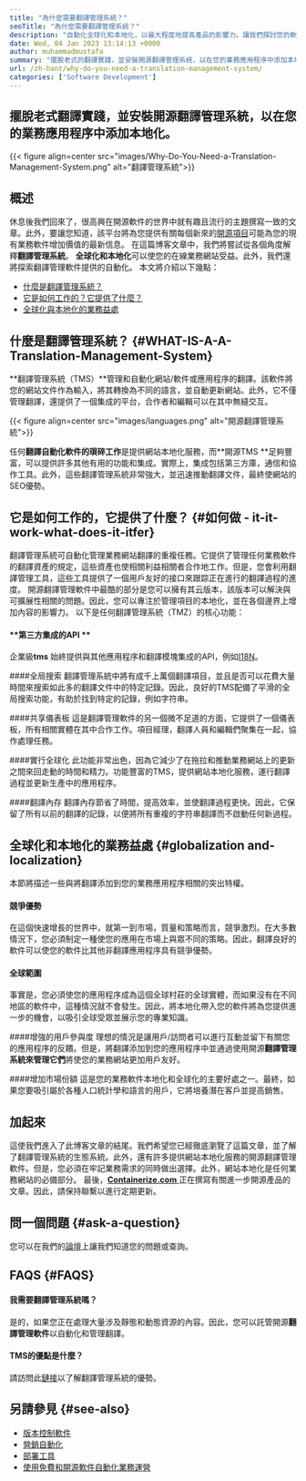 ```yaml
---
title: "為什麼需要翻譯管理系統？" 
seoTitle: "為什麼需要翻譯管理系統？" 
description: "自動化全球化和本地化，以最大程度地提高產品的影響力。讓我們探討您的軟件如何利用翻譯管理系統。" 
date: Wed, 04 Jan 2023 13:14:13 +0000
author: muhammadmustafa
summary: "擺脫老式的翻譯實踐，並安裝開源翻譯管理系統，以在您的業務應用程序中添加本地化。" 
url: /zh-hant/why-do-you-need-a-translation-management-system/
categories: ['Software Development']
---
```


## 擺脫老式翻譯實踐，並安裝開源翻譯管理系統，以在您的業務應用程序中添加本地化。

{{< figure align=center src="images/Why-Do-You-Need-a-Translation-Management-System.png" alt="翻譯管理系統">}}


## 概述
休息後我們回來了，很高興在開源軟件的世界中就有趣且流行的主題撰寫一致的文章。此外，要讓您知道，該平台將為您提供有關每個新來的[開源項目][1]可能為您的現有業務軟件增加價值的最新信息。
在這篇博客文章中，我們將嘗試從各個角度解釋**翻譯管理系統**。 **全球化和本地化**可以使您的在線業務網站受益。此外，我們還將探索翻譯管理軟件提供的自動化。
本文將介紹以下幾點：
  * [什麼是翻譯管理系統？][2]
  * [它是如何工作的？它提供了什麼？ ][3]
  * [全球化與本地化的業務益處][4]

## 什麼是翻譯管理系統？   {#WHAT-IS-A-A-Translation-Management-System}
**翻譯管理系統（TMS）**管理和自動化網站/軟件或應用程序的翻譯。該軟件將您的網站文件作為輸入，將其轉換為不同的語言，並自動更新網站。此外，它不僅管理翻譯，還提供了一個集成的平台，合作者和編輯可以在其中無縫交互。

{{< figure align=center src="images/languages.png" alt="開源翻譯管理系統">}}

任何**翻譯自動化軟件的瑣碎工作**是提供網站本地化服務，而**開源TMS **足夠豐富，可以提供許多其他有用的功能和集成。實際上，集成包括第三方庫，通信和協作工具。此外，這些翻譯管理系統非常強大，並迅速推動翻譯文件，最終使網站的SEO優勢。

## 它是如何工作的，它提供了什麼？   {#如何做 -  it-it-work-what-does-it-itfer}
翻譯管理系統可自動化管理業務網站翻譯的重複任務。它提供了管理任何業務軟件的翻譯資產的規定，這些資產也使相關利益相關者合作地工作。但是，您會利用翻譯管理工具，這些工具提供了一個用戶友好的接口來跟踪正在進行的翻譯過程的進度。
開源翻譯管理軟件中最酷的部分是您可以擁有其云版本，該版本可以解決與可擴展性相關的問題。因此，您可以專注於管理項目的本地化，並在各個邊界上增加內容的影響力。
以下是任何翻譯管理系統（TMZ）的核心功能：

#### **第三方集成的API **
企業級**tms** 始終提供與其他應用程序和翻譯模塊集成的API，例如[I18N][5]。

####全局搜索
翻譯管理系統中將有成千上萬個翻譯項目，並且是否可以花費大量時間來搜索如此多的翻譯文件中的特定記錄。因此，良好的TMS配備了平滑的全局搜索功能，有助於找到特定的記錄，例如字符串。

####共享儀表板
這是翻譯管理軟件的另一個微不足道的方面，它提供了一個儀表板，所有相關實體在其中合作工作。項目經理，翻譯人員和編輯們聚集在一起，協作處理任務。

####實行全球化
此功能非常出色，因為它減少了在拖拉和推動業務網站上的更新之間來回走動的時間和精力。功能豐富的TMS，提供網站本地化服務，運行翻譯過程並更新生產中的應用程序。

####翻譯內存
翻譯內存節省了時間，提高效率，並使翻譯過程更快。因此，它保留了所有以前的翻譯的記錄，以便將所有重複的字符串翻譯而不啟動任何新過程。

## 全球化和本地化的業務益處 {#globalization and-localization}
本節將描述一些與將翻譯添加到您的業務應用程序相關的突出特權。

#### 競爭優勢
在這個快速增長的世界中，就第一到市場，質量和策略而言，競爭激烈。在大多數情況下，您必須制定一種使您的應用在市場上與眾不同的策略。因此，翻譯良好的軟件可以使您的軟件比其他非翻譯應用程序具有競爭優勢。

#### 全球範圍
事實是，您必須使您的應用程序成為這個全球村莊的全球實體，而如果沒有在不同地區的軟件中，這種情況就不會發生。因此，將本地化帶入您的軟件將為您提供進一步的機會，以吸引全球受眾並展示您的專業知識。

####增強的用戶參與度
理想的情況是讓用戶/訪問者可以進行互動並留下有關您的應用程序的反饋。但是，將翻譯添加到您的應用程序中並通過使用開源**翻譯管理系統來管理它們**將使您的業務網站更加用戶友好。

####增加市場份額
這是您的業務軟件本地化和全球化的主要好處之一。最終，如果您要吸引屬於各種人口統計學和語言的用戶，它將培養潛在客戶並提高銷售。

## 加起來
這使我們進入了此博客文章的結尾。我們希望您已經徹底瀏覽了這篇文章，並了解了翻譯管理系統的生態系統。此外，還有許多提供網站本地化服務的開源翻譯管理軟件。但是，您必須在牢記業務需求的同時做出選擇。此外，網站本地化是任何業務網站的必備部分。
最後，[**Containerize.com** ][6]正在撰寫有關進一步開源產品的文章。因此，請保持聯繫以進行定期更新。

## 問一個問題 {#ask-a-question}
您可以在我們的[論壇][7]上讓我們知道您的問題或查詢。

## FAQS   {#FAQS}

#### **我需要翻譯管理系統嗎？**
是的，如果您正在處理大量涉及靜態和動態資源的內容。因此，您可以託管開源**翻譯管理軟件**以自動化和管理翻譯。

#### **TMS的優點是什麼？** 
請訪問此[鏈接][4]以了解翻譯管理系統的優勢。

## 另請參見 {#see-also}
  * [版本控制軟件][8]
  * [營銷自動化][9]
  * [部署工具][10]
  * [使用免費和開源軟件自動化業務運營][11]

  
[1]: https://products.containerize.com/
[2]: #What-is-a-translation-management-system
[3]: #How-does-it-work-and-what-does-it-offer
[4]: #Benefits-of-globalization-and-localization
[5]: https://www.npmjs.com/package/i18n
[6]: https://www.containerize.com/
[7]: https://forum.containerize.com/
[8]: https://blog.containerize.com/category/version-control-software/
[9]: https://blog.containerize.com/category/marketing-automation/
[10]: https://blog.containerize.com/category/deployment-tools/
[11]: https://blog.containerize.com/blogging/automate-business-operations-using-open-source-software/
